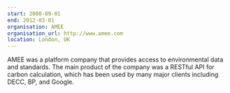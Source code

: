 ```yaml
---
start: 2008-09-01
end: 2012-03-01
organisation: AMEE
organisation_url: http://www.amee.com
location: London, UK
---
```

AMEE was a platform company that provides access to environmental data and standards. The main product of the company was a RESTful API for carbon calculation, which has been used by many major clients including DECC, BP, and Google.
